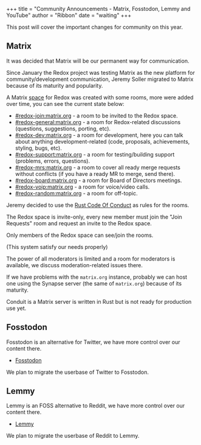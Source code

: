+++
title = "Community Announcements - Matrix, Fosstodon, Lemmy and YouTube"
author = "Ribbon"
date = "waiting"
+++

This post will cover the important changes for community on this year.

## Matrix

It was decided that Matrix will be our permanent way for communication.

Since January the Redox project was testing Matrix as the new platform for community/development communication, Jeremy Soller migrated to Matrix because of its maturity and popularity.

A Matrix [space](https://matrix.to/#/#redox:matrix.org) for Redox was created with some rooms, more were added over time, you can see the current state below:

- [#redox-join:matrix.org](https://matrix.to/#/#redox-join:matrix.org) - a room to be invited to the Redox space.
- [#redox-general:matrix.org](https://matrix.to/#/#redox-general:matrix.org) - a room for Redox-related discussions (questions, suggestions, porting, etc).
- [#redox-dev:matrix.org](https://matrix.to/#/#redox-dev:matrix.org) - a room for development, here you can talk about anything development-related (code, proposals, achievements, styling, bugs, etc).
- [#redox-support:matrix.org](https://matrix.to/#/#redox-support:matrix.org) - a room for testing/building support (problems, errors, questions).
- [#redox-mrs:matrix.org](https://matrix.to/#/#redox-mrs:matrix.org) - a room to cover all ready merge requests without conflicts  (if you have a ready MR to merge, send there).
- [#redox-board:matrix.org](https://matrix.to/#/#redox-board:matrix.org) - a room for Board of Directors meetings.
- [#redox-voip:matrix.org](https://matrix.to/#/#redox-voip:matrix.org) - a room for voice/video calls.
- [#redox-random:matrix.org](https://matrix.to/#/#redox-random:matrix.org) - a room for off-topic.

Jeremy decided to use the [Rust Code Of Conduct](https://www.rust-lang.org/policies/code-of-conduct) as rules for the rooms.

The Redox space is invite-only, every new member must join the "Join Requests" room and request an invite to the Redox space.

Only members of the Redox space can see/join the rooms.

(This system satisfy our needs properly)

The power of all moderators is limited and a room for moderators is available, we discuss moderation-related issues there.

If we have problems with the `matrix.org` instance, probably we can host one using the Synapse server (the same of `matrix.org`) because of its maturity.

Conduit is a Matrix server is written in Rust but is not ready for production use yet.

## Fosstodon

Fosstodon is an alternative for Twitter, we have more control over our content there.

- [Fosstodon](https://fosstodon.org/@redox)

We plan to migrate the userbase of Twitter to Fosstodon.

## Lemmy

Lemmy is an FOSS alternative to Reddit, we have more control over our content there.

- [Lemmy](https://lemmy.world/c/redox)

We plan to migrate the userbase of Reddit to Lemmy.
